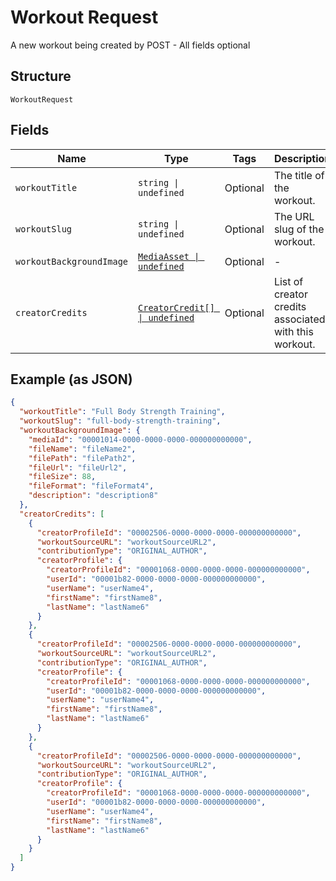 
# Workout Request

A new workout being created by POST - All fields optional

## Structure

`WorkoutRequest`

## Fields

| Name | Type | Tags | Description |
|  --- | --- | --- | --- |
| `workoutTitle` | `string \| undefined` | Optional | The title of the workout. |
| `workoutSlug` | `string \| undefined` | Optional | The URL slug of the workout. |
| `workoutBackgroundImage` | [`MediaAsset \| undefined`](../../doc/models/media-asset.md) | Optional | - |
| `creatorCredits` | [`CreatorCredit[] \| undefined`](../../doc/models/creator-credit.md) | Optional | List of creator credits associated with this workout. |

## Example (as JSON)

```json
{
  "workoutTitle": "Full Body Strength Training",
  "workoutSlug": "full-body-strength-training",
  "workoutBackgroundImage": {
    "mediaId": "00001014-0000-0000-0000-000000000000",
    "fileName": "fileName2",
    "filePath": "filePath2",
    "fileUrl": "fileUrl2",
    "fileSize": 88,
    "fileFormat": "fileFormat4",
    "description": "description8"
  },
  "creatorCredits": [
    {
      "creatorProfileId": "00002506-0000-0000-0000-000000000000",
      "workoutSourceURL": "workoutSourceURL2",
      "contributionType": "ORIGINAL_AUTHOR",
      "creatorProfile": {
        "creatorProfileId": "00001068-0000-0000-0000-000000000000",
        "userId": "00001b82-0000-0000-0000-000000000000",
        "userName": "userName4",
        "firstName": "firstName8",
        "lastName": "lastName6"
      }
    },
    {
      "creatorProfileId": "00002506-0000-0000-0000-000000000000",
      "workoutSourceURL": "workoutSourceURL2",
      "contributionType": "ORIGINAL_AUTHOR",
      "creatorProfile": {
        "creatorProfileId": "00001068-0000-0000-0000-000000000000",
        "userId": "00001b82-0000-0000-0000-000000000000",
        "userName": "userName4",
        "firstName": "firstName8",
        "lastName": "lastName6"
      }
    },
    {
      "creatorProfileId": "00002506-0000-0000-0000-000000000000",
      "workoutSourceURL": "workoutSourceURL2",
      "contributionType": "ORIGINAL_AUTHOR",
      "creatorProfile": {
        "creatorProfileId": "00001068-0000-0000-0000-000000000000",
        "userId": "00001b82-0000-0000-0000-000000000000",
        "userName": "userName4",
        "firstName": "firstName8",
        "lastName": "lastName6"
      }
    }
  ]
}
```


